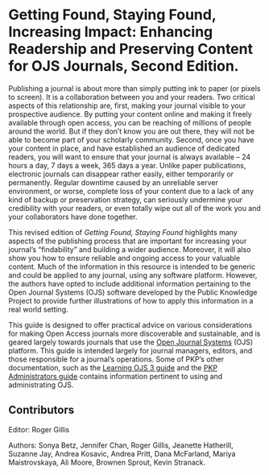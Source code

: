 # Getting Found, Staying Found, Increasing Impact: Enhancing Readership and Preserving Content for OJS Journals, Second Edition.

Publishing a journal is about more than simply putting ink to paper (or pixels to screen). It is a collaboration between you and your readers. Two critical aspects of this relationship are, first, making your journal visible to your prospective audience. By putting your content online and making it freely available through open access, you can be reaching of millions of people around the world. But if they don’t know you are out there, they will not be able to become part of your scholarly community. Second, once you have your content in place, and have established an audience of dedicated readers, you will want to ensure that your journal is always available – 24 hours a day, 7 days a week, 365 days a year. Unlike paper publications, electronic journals can disappear rather easily, either temporarily or permanently. Regular downtime caused by an unreliable server environment, or worse, complete loss of your content due to a lack of any kind of backup or preservation strategy, can seriously undermine your credibility with your readers, or even totally wipe out all of the work you and your collaborators have done together.

This revised edition of  _Getting Found, Staying Found_ highlights many aspects of the publishing process that are important for increasing your journal’s “findability” and building a wider audience. Moreover, it will also show you how to ensure reliable and ongoing access to your valuable content. Much of the information in this resource is intended to be generic and could be applied to any journal, using any software platform. However, the authors have opted to include additional information pertaining to the Open Journal Systems  (OJS) software developed by the Public Knowledge Project to provide further illustrations of how to apply this information in a real world setting.

This guide is designed to offer practical advice on various considerations for making Open Access journals more discoverable and sustainable, and is geared largely towards journals that use the [Open Journal Systems](https://pkp.sfu.ca/ojs/) (OJS) platform. This guide is intended largely for journal managers, editors, and those responsible for a journal’s operations. Some of PKP’s other documentation, such as the [Learning OJS 3 guide](https://docs.pkp.sfu.ca/learning-ojs/) and the [PKP Administrators guide](https://docs.pkp.sfu.ca/admin-guide/) contains information pertinent to using and administrating OJS.

## Contributors

Editor: Roger Gillis

Authors: Sonya Betz, Jennifer Chan, Roger Gillis, Jeanette Hatherill, Suzanne Jay, Andrea Kosavic, Andrea Pritt, Dana McFarland, Mariya Maistrovskaya, Ali Moore, Brownen Sprout, Kevin Stranack.
